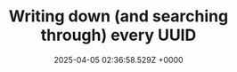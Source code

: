 ---
title: "Writing down (and searching through) every UUID"
link: "https://eieio.games/blog/writing-down-every-uuid/"
date: "2025-04-05 02:36:58.529Z +0000"
description: 
category: "articles"
---